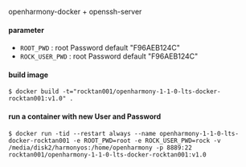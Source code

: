 openharmony-docker + openssh-server

#### parameter

* `ROOT_PWD` : root Password   default "F96AEB124C"
* `ROCK_USER_PWD` : root Password   default "F96AEB124C"


#### build image

```
$ docker build -t="rocktan001/openharmony-1-1-0-lts-docker-rocktan001:v1.0" .
```

#### run a container with new User and Password

```
$ docker run -tid --restart always --name openharmony-1-1-0-lts-docker-rocktan001 -e ROOT_PWD=root -e ROCK_USER_PWD=rock -v /media/disk2/harmonyos:/home/openharmony -p 8889:22 rocktan001/openharmony-1-1-0-lts-docker-rocktan001:v1.0
```